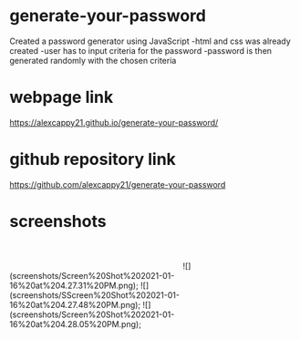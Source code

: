 # generate-your-password

Created a password generator using JavaScript
-html and css was already created
-user has to input criteria for the password
-password is then generated randomly with the chosen criteria

# webpage link 
https://alexcappy21.github.io/generate-your-password/
# github repository link
https://github.com/alexcappy21/generate-your-password

# screenshots
<img scr="screenshots/Screen%20Shot%202021-01-16%20at%204.27.31%20PM.png" width="300">
<img scr="screenshots/Screen%20Shot%202021-01-16%20at%204.27.31%20PM.png" width="300">
<img scr="screenshots/Screen%20Shot%202021-01-16%20at%204.27.31%20PM.png" width="300">
![](screenshots/Screen%20Shot%202021-01-16%20at%204.27.31%20PM.png);
![](screenshots/SScreen%20Shot%202021-01-16%20at%204.27.48%20PM.png);
![](screenshots/Screen%20Shot%202021-01-16%20at%204.28.05%20PM.png);